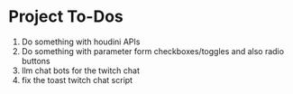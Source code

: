 # Project To-Dos

1. Do something with houdini APIs
1. Do something with parameter form checkboxes/toggles and also radio buttons
1. llm chat bots for the twitch chat
1. fix the toast twitch chat script
